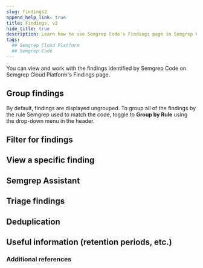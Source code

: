 ```yaml
---
slug: findings2
append_help_link: true
title: Findings, v2
hide_title: true
description: Learn how to use Semgrep Code's Findings page in Semgrep Cloud Platform to manage your scan results.
tags:
  ## Semgrep Cloud Platform
  ## Semgrep Code
---
```


You can view and work with the findings identified by Semgrep Code on Semgrep Cloud Platform's Findings page.

## Group findings

By default, findings are displayed ungrouped. To group all of the findings by the rule Semgrep used to match the code, toggle to **Group by Rule** using the drop-down menu in the header.

## Filter for findings

## View a specific finding

## Semgrep Assistant

## Triage findings

## Deduplication

## Useful information (retention periods, etc.)

  ### Additional references
